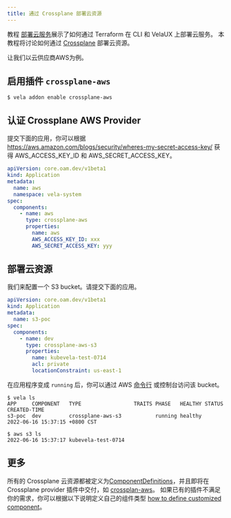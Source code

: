 ```yaml
---
title: 通过 Crossplane 部署云资源
---
```


教程 [部署云服务](../../../tutorials/cloud-resources-orchestration)展示了如何通过 Terraform 在 CLI 和 VelaUX 上部署云服务。
本教程将讨论如何通过 [Crossplane](https://crossplane.io/) 部署云资源。

让我们以云供应商AWS为例。

## 启用插件 `crossplane-aws`

```shell
$ vela addon enable crossplane-aws
```

## 认证 Crossplane AWS Provider

提交下面的应用，你可以根据 https://aws.amazon.com/blogs/security/wheres-my-secret-access-key/ 获得 AWS_ACCESS_KEY_ID 和 AWS_SECRET_ACCESS_KEY。

```yaml
apiVersion: core.oam.dev/v1beta1
kind: Application
metadata:
  name: aws
  namespace: vela-system
spec:
  components:
    - name: aws
      type: crossplane-aws
      properties:
        name: aws
        AWS_ACCESS_KEY_ID: xxx
        AWS_SECRET_ACCESS_KEY: yyy

```

## 部署云资源

我们来配置一个 S3 bucket。请提交下面的应用。

```yaml
apiVersion: core.oam.dev/v1beta1
kind: Application
metadata:
  name: s3-poc
spec:
  components:
    - name: dev
      type: crossplane-aws-s3
      properties:
        name: kubevela-test-0714
        acl: private
        locationConstraint: us-east-1
```

在应用程序变成 `running` 后，你可以通过 AWS [命令行](https://aws.amazon.com/cli/?nc1=h_ls) 或控制台访问该 bucket。

```shell
$ vela ls
APP   	COMPONENT	TYPE  	             TRAITS	PHASE  	HEALTHY	STATUS	CREATED-TIME
s3-poc	dev      	crossplane-aws-s3	      	running	healthy	      	2022-06-16 15:37:15 +0800 CST

$ aws s3 ls
2022-06-16 15:37:17 kubevela-test-0714
```

## 更多

所有的 Crossplane 云资源都被定义为[ComponentDefinitions](../../../getting-started/definition)，并且即将在 Crossplane provider
插件中交付，如 [crossplan-aws](https://github.com/kubevela/catalog/tree/master/experimental/addons/crossplane-aws)。
如果已有的插件不满足你的需求，你可以根据以下说明定义自己的组件类型 [how to define customized component](../../../platform-engineers/components/custom-component)。
